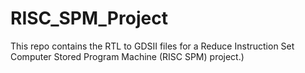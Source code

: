 # RISC_SPM_Project
This repo contains the RTL to GDSII files for a Reduce Instruction Set Computer Stored Program Machine (RISC SPM) project.)
